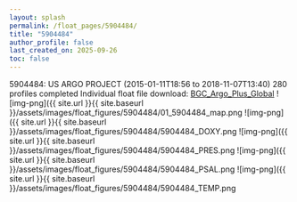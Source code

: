 ```yaml
---
layout: splash
permalink: /float_pages/5904484/
title: "5904484"
author_profile: false
last_created_on: 2025-09-26
toc: false
---
```

 
5904484: US ARGO PROJECT (2015-01-11T18:56 to 2018-11-07T13:40)
280 profiles completed
Individual float file download: [BGC_Argo_Plus_Global](https://ftp.soest.hawaii.edu/bgc_argo_plus/Individual_Floats/outliers_removed/5904484_Sprof_processed.nc)
![img-png]({{ site.url }}{{ site.baseurl }}/assets/images/float_figures/5904484/01_5904484_map.png
![img-png]({{ site.url }}{{ site.baseurl }}/assets/images/float_figures/5904484/5904484_DOXY.png
![img-png]({{ site.url }}{{ site.baseurl }}/assets/images/float_figures/5904484/5904484_PRES.png
![img-png]({{ site.url }}{{ site.baseurl }}/assets/images/float_figures/5904484/5904484_PSAL.png
![img-png]({{ site.url }}{{ site.baseurl }}/assets/images/float_figures/5904484/5904484_TEMP.png
